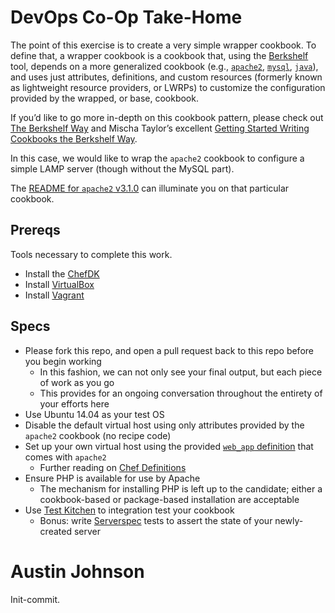 # DevOps Co-Op Take-Home

The point of this exercise is to create a very simple wrapper cookbook. To define that, a wrapper cookbook is a cookbook that, using the [Berkshelf](http://berkshelf.com/) tool, depends on a more generalized cookbook (e.g., [`apache2`](https://supermarket.getchef.com/cookbooks/apache2), [`mysql`](https://supermarket.getchef.com/cookbooks/mysql), [`java`](https://supermarket.getchef.com/cookbooks/java)), and uses just attributes, definitions, and custom resources (formerly known as lightweight resource providers, or LWRPs) to customize the configuration provided by the wrapped, or base, cookbook.

If you’d like to go more in-depth on this cookbook pattern, please check out [The Berkshelf Way](https://www.getchef.com/blog/chefconf-talks/the-berkshelf-way-jamie-winsor/) and Mischa Taylor’s excellent [Getting Started Writing Cookbooks the Berkshelf Way](http://misheska.com/blog/2013/06/16/getting-started-writing-chef-cookbooks-the-berkshelf-way/).

In this case, we would like to wrap the `apache2` cookbook to configure a simple LAMP server (though without the MySQL part).

The [README for `apache2` v3.1.0](https://github.com/viverae-cookbooks/apache2/tree/v3.1.0#apache2-cookbook) can illuminate you on that particular cookbook.

## Prereqs

Tools necessary to complete this work.

* Install the [ChefDK](https://downloads.chef.io/chef-dk/)
* Install [VirtualBox](https://www.virtualbox.org)
* Install [Vagrant](http://vagrantup.com)

## Specs

* Please fork this repo, and open a pull request back to this repo before you begin working
    - In this fashion, we can not only see your final output, but each piece of work as you go
    - This provides for an ongoing conversation throughout the entirety of your efforts here
* Use Ubuntu 14.04 as your test OS
* Disable the default virtual host using only attributes provided by the `apache2` cookbook (no recipe code)
* Set up your own virtual host using the provided [`web_app` definition](https://github.com/viverae-cookbooks/apache2/tree/v3.1.0#web_app) that comes with `apache2`
    - Further reading on [Chef Definitions](https://docs.getchef.com/essentials_cookbook_definitions.html)
* Ensure PHP is available for use by Apache
    - The mechanism for installing PHP is left up to the candidate; either a cookbook-based or package-based installation are acceptable
* Use [Test Kitchen](http://kitchen.ci) to integration test your cookbook
    - Bonus: write [Serverspec](http://serverspec.org) tests to assert the state of your newly-created server

# Austin Johnson

Init-commit.
